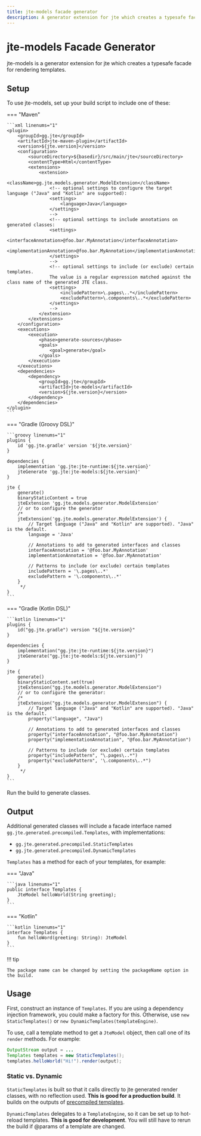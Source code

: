 ```yaml
---
title: jte-models facade generator
description: A generator extension for jte which creates a typesafe facade for rendering templates.
---
```


# jte-models Facade Generator

jte-models is a generator extension for jte which creates a typesafe facade for rendering templates.

## Setup

To use jte-models, set up your build script to include one of these:

=== "Maven"

    ```xml linenums="1"
    <plugin>
        <groupId>gg.jte</groupId>
        <artifactId>jte-maven-plugin</artifactId>
        <version>${jte.version}</version>
        <configuration>
            <sourceDirectory>${basedir}/src/main/jte</sourceDirectory>
            <contentType>Html</contentType>
            <extensions>
                <extension>
                    <className>gg.jte.models.generator.ModelExtension</className>
                    <!-- optional settings to configure the target language ("Java" and "Kotlin" are supported):
                    <settings>
                        <language>Java</language>
                    </settings>
                    -->
                    <!-- optional settings to include annotations on generated classes:
                    <settings>
                        <interfaceAnnotation>@foo.bar.MyAnnotation</interfaceAnnotation>
                        <implementationAnnotation>@foo.bar.MyAnnotation</implementationAnnotation>
                    </settings>
                    -->
                    <!-- optional settings to include (or exclude) certain templates.
                    The value is a regular expression matched against the class name of the generated JTE class.
                    <settings>
                        <includePattern>\.pages\..*</includePattern>
                        <excludePattern>\.components\..*</excludePattern>
                    </settings>
                    -->
                </extension>
            </extensions>
        </configuration>
        <executions>
            <execution>
                <phase>generate-sources</phase>
                <goals>
                    <goal>generate</goal>
                </goals>
            </execution>
        </executions>
        <dependencies>
            <dependency>
                <groupId>gg.jte</groupId>
                <artifactId>jte-models</artifactId>
                <version>${jte.version}</version>
            </dependency>
        </dependencies>
    </plugin>
    ```

=== "Gradle (Groovy DSL)"

    ```groovy linenums="1"
    plugins {
        id 'gg.jte.gradle' version '${jte.version}'
    }
    
    dependencies {
        implementation 'gg.jte:jte-runtime:${jte.version}'
        jteGenerate 'gg.jte:jte-models:${jte.version}'
    }
    
    jte {
        generate()
        binaryStaticContent = true
        jteExtension 'gg.jte.models.generator.ModelExtension'
        // or to configure the generator
        /*
        jteExtension('gg.jte.models.generator.ModelExtension') {
            // Target language ("Java" and "Kotlin" are supported). "Java" is the default.
            language = 'Java'
    
            // Annotations to add to generated interfaces and classes
            interfaceAnnotation = '@foo.bar.MyAnnotation'
            implementationAnnotation = '@foo.bar.MyAnnotation'
    
            // Patterns to include (or exclude) certain templates
            includePattern = '\.pages\..*'
            excludePattern = '\.components\..*'
        }
         */
    }
    ```

=== "Gradle (Kotlin DSL)"

    ```kotlin linenums="1"
    plugins {
        id("gg.jte.gradle") version "${jte.version}"
    }
    
    dependencies {
        implementation("gg.jte:jte-runtime:${jte.version}")
        jteGenerate("gg.jte:jte-models:${jte.version}")
    }
    
    jte {
        generate()
        binaryStaticContent.set(true)
        jteExtension("gg.jte.models.generator.ModelExtension")
        // or to configure the generator:
        /*
        jteExtension("gg.jte.models.generator.ModelExtension") {
            // Target language ("Java" and "Kotlin" are supported). "Java" is the default.
            property("language", "Java")
    
            // Annotations to add to generated interfaces and classes
            property("interfaceAnnotation", "@foo.bar.MyAnnotation")
            property("implementationAnnotation", "@foo.bar.MyAnnotation")
    
            // Patterns to include (or exclude) certain templates
            property("includePattern", "\.pages\..*")
            property("excludePattern", '\.components\..*")
        }
         */
    }
    ```

Run the build to generate classes.

## Output
Additional generated classes will include a facade interface named `gg.jte.generated.precompiled.Templates`, with implementations:

- `gg.jte.generated.precompiled.StaticTemplates`
- `gg.jte.generated.precompiled.DynamicTemplates`

`Templates` has a method for each of your templates, for example:

=== "Java"

    ```java linenums="1"
    public interface Templates {
        JteModel helloWorld(String greeting);
    }
    ```

=== "Kotlin"

    ```kotlin linenums="1"
    interface Templates {
        fun helloWord(greeting: String): JteModel
    }
    ```

!!! tip

    The package name can be changed by setting the packageName option in the build.

## Usage

First, construct an instance of `Templates`. If you are using a dependency injection framework, you could make a factory for this. Otherwise, use `new StaticTemplates()` or `new DynamicTemplates(templateEngine)`.

To use, call a template method to get a `JteModel` object, then call one of its `render` methods. For example:

```java linenums="1"
OutputStream output = ...
Templates templates = new StaticTemplates();
templates.helloWorld("Hi!").render(output);
```

### Static vs. Dynamic

`StaticTemplates` is built so that it calls directly to jte generated render classes, with no reflection used. **This is good for a production build**. It builds on the outputs of [precompiled templates](pre-compiling.md).

`DynamicTemplates` delegates to a `TemplateEngine`, so it can be set up to hot-reload templates. **This is good for development**. You will still have to rerun the build if @params of a template are changed.